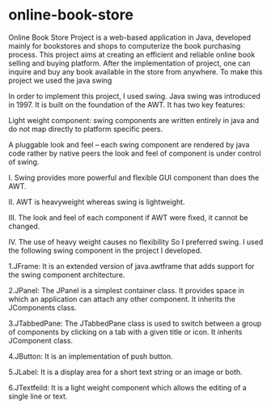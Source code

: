 # online-book-store
Online Book Store Project is a web-based application in Java, developed mainly for bookstores and shops to computerize the book purchasing process. 
This project aims at creating an efficient and reliable online book selling and buying platform. 
After the implementation of project, one can inquire and buy any book available in the store from anywhere.
To make this project we used the java swing

In order to implement this project, I used swing. Java swing was introduced in 1997. It is built on the foundation of the AWT. It has two key features:

Light weight component: swing components are written entirely in java and do not map directly to platform specific peers.

A pluggable look and feel – each swing component are rendered by java code rather by native peers the look and feel of component is under control of swing.

I. Swing provides more powerful and flexible GUI component than does the AWT.

II. AWT is heavyweight whereas swing is lightweight.

III. The look and feel of each component if AWT were fixed, it cannot be changed.

IV. The use of heavy weight causes no flexibility So I preferred swing. I used the following swing component in the project I developed.

1.JFrame: It is an extended version of java.awtframe that adds support for the swing component architecture.

2.JPanel: The JPanel is a simplest container class. It provides space in which an application can attach any other component. It inherits the JComponents class.

3.JTabbedPane: The JTabbedPane class is used to switch between a group of components by clicking on a tab with a given title or icon. It inherits JComponent class.

4.JButton: It is an implementation of push button.

5.JLabel: It is a display area for a short text string or an image or both.

6.JTextfeild: It is a light weight component which allows the editing of a single line or text.
